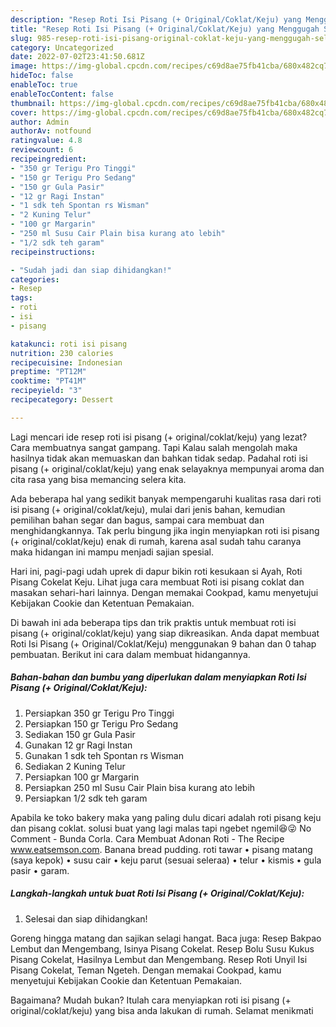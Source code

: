 ```yaml
---
description: "Resep Roti Isi Pisang (+ Original/Coklat/Keju) yang Menggugah Selera , Bikin Ngiler"
title: "Resep Roti Isi Pisang (+ Original/Coklat/Keju) yang Menggugah Selera , Bikin Ngiler"
slug: 985-resep-roti-isi-pisang-original-coklat-keju-yang-menggugah-selera-bikin-ngiler
category: Uncategorized
date: 2022-07-02T23:41:50.681Z
image: https://img-global.cpcdn.com/recipes/c69d8ae75fb41cba/680x482cq70/roti-isi-pisang-originalcoklatkeju-foto-resep-utama.jpg
hideToc: false
enableToc: true
enableTocContent: false
thumbnail: https://img-global.cpcdn.com/recipes/c69d8ae75fb41cba/680x482cq70/roti-isi-pisang-originalcoklatkeju-foto-resep-utama.jpg
cover: https://img-global.cpcdn.com/recipes/c69d8ae75fb41cba/680x482cq70/roti-isi-pisang-originalcoklatkeju-foto-resep-utama.jpg
author: Admin
authorAv: notfound
ratingvalue: 4.8
reviewcount: 6
recipeingredient:
- "350 gr Terigu Pro Tinggi"
- "150 gr Terigu Pro Sedang"
- "150 gr Gula Pasir"
- "12 gr Ragi Instan"
- "1 sdk teh Spontan rs Wisman"
- "2 Kuning Telur"
- "100 gr Margarin"
- "250 ml Susu Cair Plain bisa kurang ato lebih"
- "1/2 sdk teh garam"
recipeinstructions:

- "Sudah jadi dan siap dihidangkan!"
categories:
- Resep
tags:
- roti
- isi
- pisang

katakunci: roti isi pisang 
nutrition: 230 calories
recipecuisine: Indonesian
preptime: "PT12M"
cooktime: "PT41M"
recipeyield: "3"
recipecategory: Dessert

---
```



Lagi mencari ide resep roti isi pisang (+ original/coklat/keju) yang lezat? Cara membuatnya sangat gampang. Tapi Kalau salah mengolah maka hasilnya tidak akan memuaskan dan bahkan tidak sedap. Padahal roti isi pisang (+ original/coklat/keju) yang enak selayaknya mempunyai aroma dan cita rasa yang bisa memancing selera kita.


Ada beberapa hal yang sedikit banyak mempengaruhi kualitas rasa dari roti isi pisang (+ original/coklat/keju), mulai dari jenis bahan, kemudian pemilihan bahan segar dan bagus, sampai cara membuat dan menghidangkannya. Tak perlu bingung jika ingin menyiapkan roti isi pisang (+ original/coklat/keju) enak di rumah, karena asal sudah tahu caranya maka hidangan ini mampu menjadi sajian spesial.

Hari ini, pagi-pagi udah uprek di dapur bikin roti kesukaan si Ayah, Roti Pisang Cokelat Keju. Lihat juga cara membuat Roti isi pisang coklat dan masakan sehari-hari lainnya. Dengan memakai Cookpad, kamu menyetujui Kebijakan Cookie dan Ketentuan Pemakaian.


Di bawah ini ada beberapa tips dan trik praktis untuk membuat roti isi pisang (+ original/coklat/keju) yang siap dikreasikan. Anda dapat membuat Roti Isi Pisang (+ Original/Coklat/Keju) menggunakan 9 bahan dan 0 tahap pembuatan. Berikut ini cara dalam membuat hidangannya.

<!--inarticleads1-->

##### Bahan-bahan dan bumbu yang diperlukan dalam menyiapkan Roti Isi Pisang (+ Original/Coklat/Keju):

1. Persiapkan 350 gr Terigu Pro Tinggi
1. Persiapkan 150 gr Terigu Pro Sedang
1. Sediakan 150 gr Gula Pasir
1. Gunakan 12 gr Ragi Instan
1. Gunakan 1 sdk teh Spontan rs Wisman
1. Sediakan 2 Kuning Telur
1. Persiapkan 100 gr Margarin
1. Persiapkan 250 ml Susu Cair Plain bisa kurang ato lebih
1. Persiapkan 1/2 sdk teh garam


Apabila ke toko bakery maka yang paling dulu dicari adalah roti pisang keju dan pisang coklat. solusi buat yang lagi malas tapi ngebet ngemil😆😜 No Comment - Bunda Corla. Cara Membuat Adonan Roti - The Recipe www.eatsemson.com. Banana bread pudding. roti tawar • pisang matang (saya kepok) • susu cair • keju parut (sesuai seleraa) • telur • kismis • gula pasir • garam. 

<!--inarticleads2-->

##### Langkah-langkah untuk buat Roti Isi Pisang (+ Original/Coklat/Keju):


1. Selesai dan siap dihidangkan!

Goreng hingga matang dan sajikan selagi hangat. Baca juga: Resep Bakpao Lembut dan Mengembang, Isinya Pisang Cokelat. Resep Bolu Susu Kukus Pisang Cokelat, Hasilnya Lembut dan Mengembang. Resep Roti Unyil Isi Pisang Cokelat, Teman Ngeteh. Dengan memakai Cookpad, kamu menyetujui Kebijakan Cookie dan Ketentuan Pemakaian. 

Bagaimana? Mudah bukan? Itulah cara menyiapkan roti isi pisang (+ original/coklat/keju) yang bisa anda lakukan di rumah. Selamat menikmati
